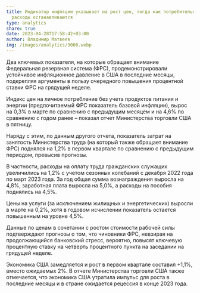 ```yaml
---
title: Индикатор инфляции указывает на рост цен, тогда как потребительские
  расходы останавливаются
type: analytics
share: true
date: 2023-04-28T17:58:42+03:00
author: Владимир Матвеев
img: /images/analytics/3000.webp
---
```

Два ключевых показателя, на которые обращает внимание Федеральная резервная система (ФРС), продемонстрировали устойчивое инфляционное давление в США в последние месяцы, подкрепляя аргументы в пользу очередного повышения процентной ставки ФРС на грядущей неделе.

Индекс цен на личное потребление без учета продуктов питания и энергии (предпочитаемый ФРС показатель базовой инфляции), вырос на 0,3% в марте по сравнению с предыдущим месяцем и на 4,6% по сравнению с годом ранее – показал отчет Министерства торговли США в пятницу.

Наряду с этим, по данным другого отчета, показатель затрат на занятость Министерства труда (на который также обращает внимание ФРС) поднялся на 1,2% в первом квартале по сравнению с предыдущим периодом, превысив прогнозы.

В частности, расходы на оплату труда гражданских служащих увеличились на 1,2% с учетом сезонных колебаний с декабря 2022 года по март 2023 года. За год общая сумма вознаграждения выросла на 4,8%, заработная плата выросла на 5,0%, а расходы на пособия поднялись на 4,5%.

Цены на услуги (за исключением жилищных и энергетических) выросли в марте на 0,2%, хотя в годовом исчислении показатель остается повышенным на уровне 4,5%.

Данные по ценам в сочетании с ростом стоимости рабочей силы подтверждают прогнозы о том, что чиновники ФРС, невзирая на продолжающийся банковский стресс, вероятно, повысят ключевую процентную ставку на четверть процентного пункта на заседании на грядущей неделе.

Экономика США замедляется и рост в первом квартале составил +1,1%, вместо ожидаемых 2%. В отчете Министерства торговли США также отмечается, что экономика США утратила импульс для роста в последние месяцы и в стране ожидается рецессия в конце 2023 года.